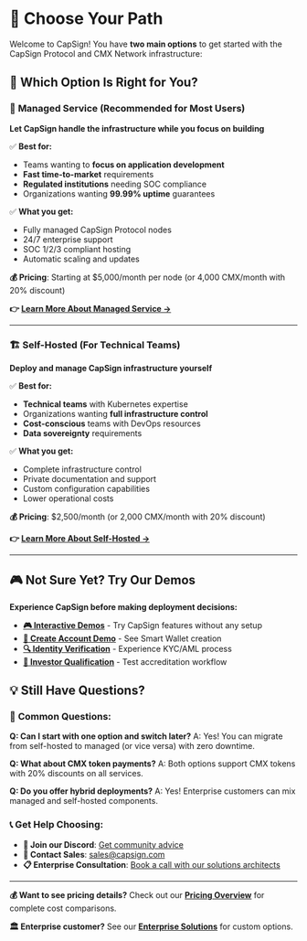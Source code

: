 # 🚀 Choose Your Path

Welcome to CapSign! You have **two main options** to get started with the CapSign Protocol and CMX Network infrastructure:

## 🎯 **Which Option Is Right for You?**

### 🏢 **Managed Service** (Recommended for Most Users)

**Let CapSign handle the infrastructure while you focus on building**

✅ **Best for:**

- Teams wanting to **focus on application development**
- **Fast time-to-market** requirements
- **Regulated institutions** needing SOC compliance
- Organizations wanting **99.99% uptime** guarantees

✅ **What you get:**

- Fully managed CapSign Protocol nodes
- 24/7 enterprise support
- SOC 1/2/3 compliant hosting
- Automatic scaling and updates

**💰 Pricing**: Starting at $5,000/month per node (or 4,000 CMX/month with 20% discount)

**👉 [Learn More About Managed Service →](managed.md)**

---

### 🏗️ **Self-Hosted** (For Technical Teams)

**Deploy and manage CapSign infrastructure yourself**

✅ **Best for:**

- **Technical teams** with Kubernetes expertise
- Organizations wanting **full infrastructure control**
- **Cost-conscious** teams with DevOps resources
- **Data sovereignty** requirements

✅ **What you get:**

- Complete infrastructure control
- Private documentation and support
- Custom configuration capabilities
- Lower operational costs

**💰 Pricing**: $2,500/month (or 2,000 CMX/month with 20% discount)

**👉 [Learn More About Self-Hosted →](self-hosted.md)**

---

## 🎮 **Not Sure Yet? Try Our Demos**

**Experience CapSign before making deployment decisions:**

- **[🎮 Interactive Demos](/demos/README.md)** - Try CapSign features without any setup
- **[🏦 Create Account Demo](/demos/create-account.md)** - See Smart Wallet creation
- **[🔍 Identity Verification](/demos/identity-verification.md)** - Experience KYC/AML process
- **[💼 Investor Qualification](/demos/investor-qualification.md)** - Test accreditation workflow

## 💡 **Still Have Questions?**

### 🤔 **Common Questions:**

**Q: Can I start with one option and switch later?**
A: Yes! You can migrate from self-hosted to managed (or vice versa) with zero downtime.

**Q: What about CMX token payments?**
A: Both options support CMX tokens with 20% discounts on all services.

**Q: Do you offer hybrid deployments?**
A: Yes! Enterprise customers can mix managed and self-hosted components.

### 📞 **Get Help Choosing:**

- **💬 Join our Discord**: [Get community advice](https://discord.gg/gSmnZ9wmNv)
- **📧 Contact Sales**: [sales@capsign.com](mailto:sales@capsign.com)
- **📋 Enterprise Consultation**: [Book a call with our solutions architects](mailto:enterprise@capsign.com?subject=Architecture%20Consultation)

---

**💰 Want to see pricing details?** Check out our **[Pricing Overview](/pricing/README.md)** for complete cost comparisons.

**🏛️ Enterprise customer?** See our **[Enterprise Solutions](/pricing/enterprise.md)** for custom options.
